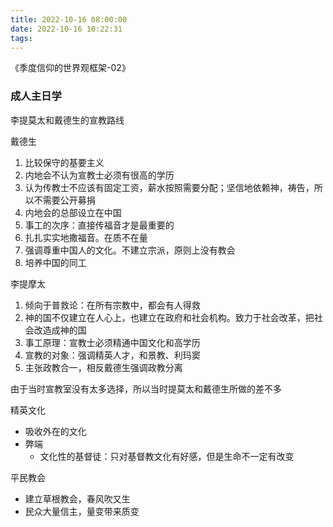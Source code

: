 ```yaml
---
title: 2022-10-16 08:00:00
date: 2022-10-16 10:22:31
tags:
---
```


《季度信仰的世界观框架-02》





### 成人主日学

李提莫太和戴德生的宣教路线

戴德生

1. 比较保守的基要主义
2. 内地会不认为宣教士必须有很高的学历
3. 认为传教士不应该有固定工资，薪水按照需要分配；坚信地依赖神，祷告，所以不需要公开募捐
4. 内地会的总部设立在中国
5. 事工的次序：直接传福音才是最重要的
6. 扎扎实实地撒福音。在质不在量
7. 强调尊重中国人的文化。不建立宗派，原则上没有教会
8. 培养中国的同工



李提摩太

1. 倾向于普救论：在所有宗教中，都会有人得救
2. 神的国不仅建立在人心上，也建立在政府和社会机构。致力于社会改革，把社会改造成神的国
3. 事工原理：宣教士必须精通中国文化和高学历
4. 宣教的对象：强调精英人才，和景教、利玛窦
5. 主张政教合一，相反戴德生强调政教分离



由于当时宣教室没有太多选择，所以当时提莫太和戴德生所做的差不多

精英文化

- 吸收外在的文化
- 弊端
  - 文化性的基督徒：只对基督教文化有好感，但是生命不一定有改变

平民教会

- 建立草根教会，春风吹又生
- 民众大量信主，量变带来质变




